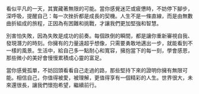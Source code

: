 看似平凡的一天，其實藏著無限的可能。當你感覺迷茫或疲憊時，不妨停下腳步，深呼吸，提醒自己：每一次挫折都是成長的契機。人生不是一條直線，而是由無數曲折組成的旅程，正因為有困難和挑戰，才讓我們更加堅強和智慧。

別害怕失敗，因為失敗是成功的前奏。每個跌倒的瞬間，都是讓你重新審視自我、發現潛力的時刻。你擁有的力量遠超乎想像，只需要勇敢地邁出一步，就能看到不一樣的風景。生活中，給自己多一點耐心和寬容，擁抱當下的每一刻，學會感恩，那些微小的美好會慢慢累積成心靈的富足。

當你感覺孤單，不妨回頭看看自己走過的路，那些堅持下來的證明你擁有無限可能。相信自己，你值得被愛，被理解，更值得享有一個精彩的人生。世界很大，未來還很長，讓我們懷抱希望，繼續前行。